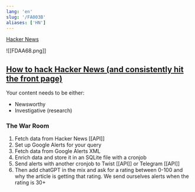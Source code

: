 ```yaml
---
lang: 'en'
slug: '/FA003B'
aliases: ['HN']
---
```


[Hacker News](https://news.ycombinator.com/)

![[FDAA68.png]]

## [How to hack Hacker News (and consistently hit the front page)](https://www.indiehackers.com/post/how-to-hack-hacker-news-and-consistently-hit-the-front-page-56b4a04e12)

Your content needs to be either:

- Newsworthy
- Investigative (research)

### The War Room

1. Fetch data from Hacker News [[API]]
2. Set up Google Alerts for your query
3. Fetch data from Google Alerts XML
4. Enrich data and store it in an SQLite file with a cronjob
5. Send alerts with another cronjob to Twist [[API]] or Telegram [[API]]
6. Then add chatGPT in the mix and ask for a rating between 0-100 and why the article is getting that rating. We send ourselves alerts when the rating is 30+
